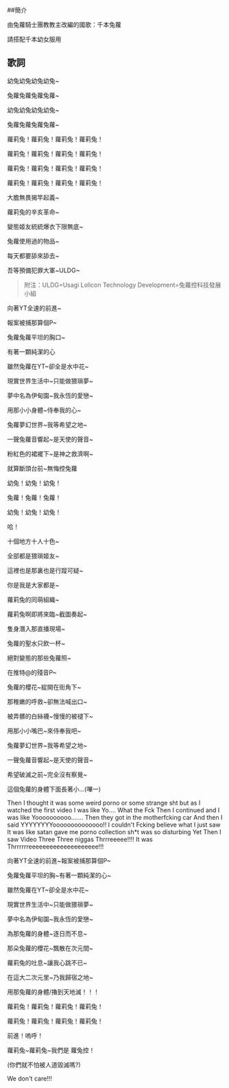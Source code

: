 ##簡介

由兔蘿騎士團教教主改編的國歌：千本兔蘿

請搭配千本幼女服用

## 歌詞

幼兔幼兔幼兔幼兔~

兔蘿兔蘿兔蘿兔蘿~

幼兔幼兔幼兔幼兔~

兔蘿兔蘿兔蘿兔蘿~


蘿莉兔！蘿莉兔！蘿莉兔！蘿莉兔！

蘿莉兔！蘿莉兔！蘿莉兔！蘿莉兔！

蘿莉兔！蘿莉兔！蘿莉兔！蘿莉兔！

蘿莉兔！蘿莉兔！蘿莉兔！蘿莉兔！


大膽無畏揭竿起義~

蘿莉兔的辛亥革命~

變態姬友統統爆衣下限無底~

兔蘿使用過的物品~

每天都要舔來舔去~

吾等預備犯罪大軍~ULDG~


> 附注：ULDG=Usagi Lolicon Technology Development=兔蘿控科技發展小組


向著YT全速的前進~

報案被捕那算個P~

兔蘿兔蘿平坦的胸口~

有著一顆純潔的心


雖然兔蘿在YT~卻全是水中花~

現實世界生活中~只能做猥瑣夢~

夢中名為伊甸園~我永恆的愛戀~

用那小小身體~侍奉我的心~

兔蘿夢幻世界~我等希望之地~

一聲兔蘿音響起~是天使的聲音~

粉紅色的裙襬下~是神之救濟啊~

就算斷頭台前~無悔控兔蘿


幼兔！幼兔！幼兔！

兔蘿！兔蘿！兔蘿！

幼兔！幼兔！幼兔！


哈！

十個地方十人十色~

全部都是猥瑣姬友~

這裡也是那裏也是行蹤可疑~

你是我是大家都是~

蘿莉兔的同萌組織~

蘿莉兔啊即將來臨~截圖奏起~

隻身潛入那直播現場~

兔蘿的聖水只飲一杯~

絕對變態的那些兔蘿照~

在推特@的殘音P~


兔蘿的櫻花~綻開在街角下~

那稚嫩的呼救~卻無法喊出口~

被弄髒的白絲襪~慢慢的被褪下~

用那小小嘴巴~來侍奉我吧~


兔蘿夢幻世界~我等希望之地~

一聲兔蘿音響起~是天使的聲音~

希望破滅之前~完全沒有察覺~

這個兔蘿的身體下面長著小...(嗶一)


Then I thought it was some weird porno or some strange sht but as I watched the first video I was like Yo.... What the Fck Then I continued and I was like Yoooooooooo....... Then they got in the motherfcking car And then I said YYYYYYYYoooooooooooooo!! I couldn't Fcking believe what I just saw It was like satan gave me porno collection sh*t was so disturbing Yet Then I saw Video Three Three niggas Thrrreeeee!!!! It was Thrrrrrreeeeeeeeeeeeeeeeeeee!!!

向著YT全速的前進~報案被捕那算個P~

兔蘿兔蘿平坦的胸~有著一顆純潔的心~


雖然兔蘿在YT~卻全是水中花~

現實世界生活中~只能做猥瑣夢~

夢中名為伊甸園~我永恆的愛戀~

為那兔蘿的身體~逐日而不息~


那朵兔蘿的櫻花~飄散在次元間~

蘿莉兔的吐息~讓我心跳不已~

在這大二次元里~乃我歸宿之地~

用那兔蘿的身體/擼到天地滅！！！


蘿莉兔！蘿莉兔！蘿莉兔！蘿莉兔！

蘿莉兔！蘿莉兔！蘿莉兔！蘿莉兔！

前進！嗚呼！

蘿莉兔~蘿莉兔~我們是 蘿兔控！

(你們就不怕被人道毀滅嗎?)

We don't care!!!
